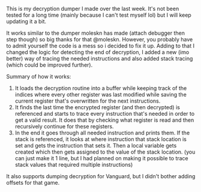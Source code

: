 This is my decryption dumper I made over the last week. It's not been tested for a long time (mainly because I can't test myself lol) but I will keep updating it a bit.

It works similar to the dumper moleskn has made (attach debugger then step though) so big thanks for that @moleskn. However, you probably have to admit yourself the code is a mess so i decided to fix it up.
Adding to that I changed the logic for detecting the end of decryption, I added a new (imo better) way of tracing the needed instructions and also added stack tracing (which could be improved further).

Summary of how it works:
  1. It loads the decryption routine into a buffer while keeping track of the indices where every other register was last modified while saving the current register that's overwritten for the next instructions.
  2. It finds the last time the encrypted register (and then decrypted) is referenced and starts to trace every instruction that's needed in order to get a valid result. It does that by checking what register is read and then recursively continue for these registers.
  3. In the end it goes through all needed instruction and prints them. If the stack is referenced, it looks at where instruction that stack location is set and gets the instruction that sets it. Then a local variable gets created which then gets assigned to the value of the stack location. (you can just make it 1 line, but I had planned on making it possible to trace stack values that required multiple instructions)

It also supports dumping decryption for Vanguard, but I didn't bother adding offsets for that game.
